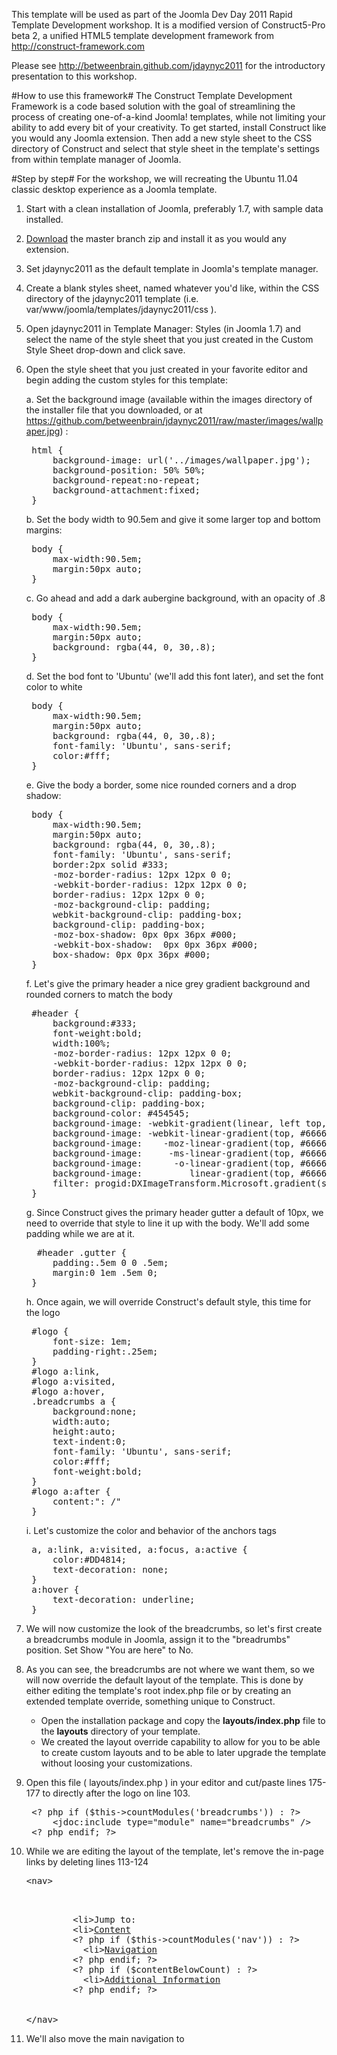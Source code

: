 This template will be used as part of the Joomla Dev Day 2011 Rapid Template Development workshop. It is a modified version of Construct5-Pro beta 2, a unified HTML5 template development framework from http://construct-framework.com

Please see http://betweenbrain.github.com/jdaynyc2011 for the introductory presentation to this workshop.

#How to use this framework#
The Construct Template Development Framework is a code based solution with the goal of streamlining the process of creating one-of-a-kind Joomla! templates, while not limiting your ability to add every bit of your creativity. To get started, install Construct like you would any Joomla extension. Then add a new style sheet to the CSS directory of Construct and select that style sheet in the template's settings from within template manager of Joomla.

#Step by step#
For the workshop, we will recreating the Ubuntu 11.04 classic desktop experience as a Joomla template.

1. Start with a clean installation of Joomla, preferably 1.7, with sample data installed.
2. <a href="https://github.com/betweenbrain/jdaynyc2011/zipball/master">Download</a> the master branch zip and
install it as you would any extension.
3. Set jdaynyc2011 as the default template in Joomla's template manager.
4. Create a blank styles sheet, named whatever you'd like, within the CSS directory of the jdaynyc2011 template (i.e.
 var/www/joomla/templates/jdaynyc2011/css ).
5. Open jdaynyc2011 in Template Manager: Styles (in Joomla 1.7) and select the name of the style sheet that you just
created in the Custom Style Sheet drop-down and click save.
6. Open the style sheet that you just created in your favorite editor and begin adding the custom styles for this
template:

	a. Set the background image (available within the images directory of the installer file that you downloaded,
	or at https://github.com/betweenbrain/jdaynyc2011/raw/master/images/wallpaper.jpg) :
	<pre>
	html {
    	background-image: url('../images/wallpaper.jpg');
    	background-position: 50% 50%;
    	background-repeat:no-repeat;
    	background-attachment:fixed;
	}</pre>

	b. Set the body width to 90.5em and give it some larger top and bottom margins:
	<pre>
	body {
    	max-width:90.5em;
    	margin:50px auto;
    }</pre>

    c. Go ahead and add a dark aubergine background, with an opacity of .8
    <pre>
    body {
    	max-width:90.5em;
    	margin:50px auto;
    	background: rgba(44, 0, 30,.8);
    }</pre>

    d. Set the bod font to 'Ubuntu' (we'll add this font later), and set the font color to white
    <pre>
    body {
    	max-width:90.5em;
    	margin:50px auto;
    	background: rgba(44, 0, 30,.8);
    	font-family: 'Ubuntu', sans-serif;
    	color:#fff;
    }</pre>

	e. Give the body a border, some nice rounded corners and a drop shadow:
	 <pre>
	body {
    	max-width:90.5em;
    	margin:50px auto;
    	background: rgba(44, 0, 30,.8);
    	font-family: 'Ubuntu', sans-serif;
    	border:2px solid #333;
    	-moz-border-radius: 12px 12px 0 0;
		-webkit-border-radius: 12px 12px 0 0;
		border-radius: 12px 12px 0 0;
		-moz-background-clip: padding;
		webkit-background-clip: padding-box;
		background-clip: padding-box;
		-moz-box-shadow: 0px 0px 36px #000;
		-webkit-box-shadow:  0px 0px 36px #000;
		box-shadow: 0px 0px 36px #000;
	}</pre>

	f. Let's give the primary header a nice grey gradient background and rounded corners to match the body
	<pre>
	#header {
		background:#333;
		font-weight:bold;
		width:100%;
		-moz-border-radius: 12px 12px 0 0;
		-webkit-border-radius: 12px 12px 0 0;
		border-radius: 12px 12px 0 0;
		-moz-background-clip: padding;
		webkit-background-clip: padding-box;
		background-clip: padding-box;
		background-color: #454545;
		background-image: -webkit-gradient(linear, left top, left bottom, from(#666666), to(#333333));
		background-image: -webkit-linear-gradient(top, #666666, #333333);
		background-image:    -moz-linear-gradient(top, #666666, #333333);
		background-image:     -ms-linear-gradient(top, #666666, #333333);
		background-image:      -o-linear-gradient(top, #666666, #333333);
		background-image:         linear-gradient(top, #666666, #333333);
		filter: progid:DXImageTransform.Microsoft.gradient(startColorStr='#666666', EndColorStr='#333333');
	}</pre>

	g. Since Construct gives the primary header gutter a default of 10px, we need to override that style to line it
	up with the body. We'll add some padding while we are at it.
	 <pre>
	 #header .gutter {
		padding:.5em 0 0 .5em;
		margin:0 1em .5em 0;
	}</pre>

	h. Once again, we will override Construct's default style, this time for the logo
	<pre>
	#logo {
		font-size: 1em;
		padding-right:.25em;
	}
	#logo a:link,
	#logo a:visited,
	#logo a:hover,
	.breadcrumbs a {
		background:none;
		width:auto;
		height:auto;
		text-indent:0;
		font-family: 'Ubuntu', sans-serif;
		color:#fff;
		font-weight:bold;
	}
	#logo a:after {
    	content:": /"
	}</pre>

	i. Let's customize the color and behavior of the anchors tags
	<pre>
	a, a:link, a:visited, a:focus, a:active {
		color:#DD4814;
		text-decoration: none;
	}
	a:hover {
    	text-decoration: underline;
	}</pre>

7. We will now customize the look of the breadcrumbs, so let's first create a breadcrumbs module in Joomla, assign it to the "breadrumbs" position. Set Show "You are here" to No.

8. As you can see, the breadcrumbs are not where we want them, so we will now override the default layout of the template. This is done by either editing the template's root index.php file or by creating an extended template override, something unique to Construct.
	* Open the installation package and copy the <b>layouts/index.php</b> file to the <b>layouts</b> directory of your
	template.
	* We created the layout override capability to allow for you to be able to create custom layouts and to be able to later upgrade the template without loosing your customizations.

9. Open this file ( layouts/index.php ) in your editor and cut/paste lines 175-177 to directly after the logo on line 103.
	<pre>
	&lt;? php if ($this->countModules('breadcrumbs')) : ?>
		&lt;jdoc:include type="module" name="breadcrumbs" />
	&lt;? php endif; ?></pre>

10. While we are editing the layout of the template, let's remove the in-page links by deleting lines  113-124
	<pre>
	&lt;nav&gt;
		<ul id="access">
		  &lt;li&gt;Jump to:</li>
		  &lt;li&gt;<a href="&lt;? php $url->setFragment('content'); echo $url->toString();?>" class="to-content">Content</a></li>
		  &lt;? php if ($this->countModules('nav')) : ?>
			&lt;li&gt;<a href="&lt;? php $url->setFragment('nav'); echo $url->toString();?>" class="to-nav">Navigation</a></li>
		  &lt;? php endif; ?>
		  &lt;? php if ($contentBelowCount) : ?>
			&lt;li&gt;<a href="&lt;? php $url->setFragment('additional'); echo $url->toString();?>" class="to-additional">Additional Information</a></li>
		  &lt;? php endif; ?>
		</ul>
	&lt;/nav&gt;</pre>

11. We'll also move the main navigation to 
